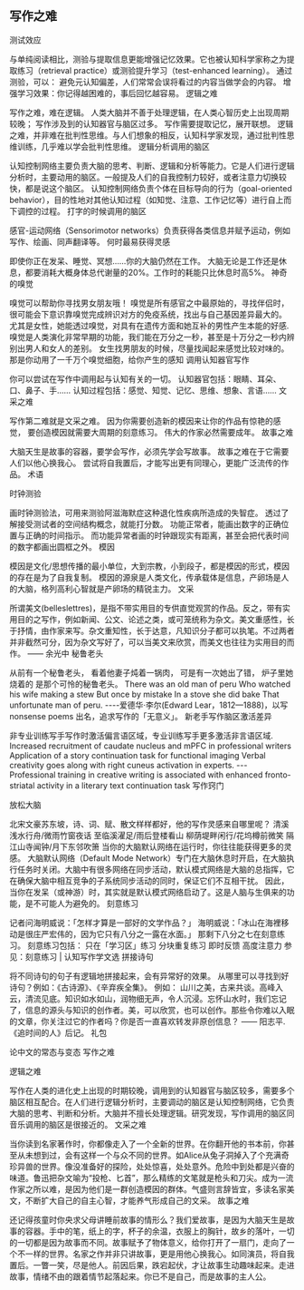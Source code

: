 ## 写作之难

测试效应

与单纯阅读相比，测验与提取信息更能增强记忆效果。它也被认知科学家称之为提取练习（retrieval practice）或测验提升学习（test-enhanced learning）。
通过测验，可以：
避免元认知偏差，人们常常会误将看过的内容当做学会的内容。
增强学习效果：你记得越困难的，事后回忆越容易。
逻辑之难

写作之难，难在逻辑。
人类大脑并不善于处理逻辑，在人类心智历史上出现周期较晚；
写作涉及到的认知器官与脑区过多。
写作需要提取记忆，展开联想。
逻辑之难，并非难在批判性思维。与人们想象的相反，认知科学家发现，通过批判性思维训练，几乎难以学会批判性思维。
逻辑分析调用的脑区

认知控制网络主要负责大脑的思考、判断、逻辑和分析等能力。它是人们进行逻辑分析时，主要动用的脑区。一般提及人们的自我控制力较好，或者注意力切换较快，都是说这个脑区。
认知控制网络负责个体在目标导向的行为（goal-oriented behavior），目的性地对其他认知过程（如知觉、注意、工作记忆等）进行自上而下调控的过程。
打字的时候调用的脑区

感官-运动网络（Sensorimotor networks）负责获得各类信息并赋予运动，例如写作、绘画、同声翻译等。
何时最易获得灵感

即使你正在发呆、睡觉、冥想……你的大脑仍然在工作。 大脑无论是工作还是休息，都要消耗大概身体总代谢量的20%。工作时的耗能只比休息时高5%。
神奇的嗅觉

嗅觉可以帮助你寻找男女朋友哦！
嗅觉是所有感官之中最原始的，寻找伴侣时，很可能会下意识靠嗅觉完成辨识对方的免疫系统，找出与自己基因差异最大的。
尤其是女性，她能透过嗅觉，对具有在遗传方面和她互补的男性产生本能的好感.
嗅觉是人类演化非常早期的功能，我们能在万分之一秒，甚至是十万分之一秒内辨别出男人和女人的差别。
女生找男朋友的时候，尽量找闻起来感觉比较对味的。那是你动用了一千万个嗅觉细胞，给你产生的感知
调用认知器官写作

你可以尝试在写作中调用起与认知有关的一切。
认知器官包括：眼睛、耳朵、口、鼻子、手……
认知过程包括：感觉、知觉、记忆、思维、想象、言语……
文采之难

写作第二难就是文采之难。
因为你需要创造新的模因来让你的作品有惊艳的感觉， 要创造模因就需要大周期的刻意练习。
伟大的作家必然需要成年。
故事之难

大脑天生是故事的容器，要学会写作，必须先学会写故事。
故事之难在于它需要人们以他心换我心。
尝试将自我置后，才能写出更有同理心，更能广泛流传的作品。
术语

时钟测验

画时钟测验法，可用来测验阿滋海默症这种退化性疾病所造成的失智症。
透过了解接受测试者的空间结构概念，就能打分数。
功能正常者，能画出数字的正确位置与正确的时间指示。
而功能异常者画的时钟跟现实有距离，甚至会把代表时间的数字都画出圆框之外。
模因

模因是文化/思想传播的最小单位，大到宗教，小到段子，都是模因的形式，模因的存在是为了自我复制。
模因的源泉是人类文化，传承载体是信息，产卵场是人的大脑，格列高利心智就是产卵场的精锐主力。
文采

所谓美文(belleslettres)，是指不带实用目的专供直觉观赏的作品。反之，带有实用目的之写作，例如新闻、公文、论述之类，或可笼统称为杂文。美文重感性，长于抒情，由作家来写。杂文重知性，长于达意，凡知识分子都可以执笔。不过两者并非截然可分，因为杂文写好了，可以当美文来欣赏，而美文也往往为实用目的而作。
—— 余光中
秘鲁老头

从前有一个秘鲁老头，
看着他妻子炖着一锅肉，
可是有一次她出了错，
炉子里她烧着的
是那个可怜的秘鲁老头。
There was an old man of peru
Who watched his wife making a stew
But once by mistake In a stove she did bake
That unfortunate man of peru.
----爱德华·李尔(Edward Lear，1812—1888)，以写nonsense poems 出名，追求写作的「无意义」。
新老手写作脑区激活差异

非专业训练写手写作时激活偏言语区域，专业训练写手更多激活非言语区域.
Increased recruitment of caudate nucleus and mPFC in professional writers
Application of a story continuation task for functional imaging
Verbal creativity goes along with right cuneus activation in experts.
--- Professional training in creative writing is associated with enhanced fronto-striatal activity in a literary text continuation task
写作窍门

放松大脑

北宋文豪苏东坡，诗、词、赋、散文样样都好，他的写作灵感来自哪里呢？
清溪浅水行舟/微雨竹窗夜话
至临溪濯足/雨后登楼看山
柳荫堤畔闲行/花坞樽前微笑
隔江山寺闻钟/月下东邻吹箫
当你的大脑默认网络在运行时，你往往能获得更多的灵感。
大脑默认网络（Default Mode Network）专门在大脑休息时开启，在大脑执行任务时关闭。大脑中有很多网络在同步活动，默认模式网络是大脑的总指挥，它在确保大脑中相互竞争的子系统同步活动的同时，保证它们不互相干扰。
因此，当你在发呆（或神游）时，其实就是默认模式网络启动了。这是人脑与生俱来的功能，是不可能人为避免的。
刻意练习

记者问海明威说：「怎样才算是一部好的文学作品？」
海明威说：「冰山在海裡移动是很庄严宏伟的，因为它只有八分之一露在水面。」
那剩下八分之七在刻意练习。
刻意练习包括：
只在「学习区」练习
分块重复练习
即时反馈
高度注意力
参见：刻意练习 | 认知写作学文选
拼接诗句

将不同诗句的句子有逻辑地拼接起来，会有异常好的效果。
从哪里可以寻找到好诗句？例如：《古诗源》、《辛弃疾全集》。
例如：
山川之美，古来共谈。高峰入云，清流见底。知识如水如山，润物细无声，令人沉浸。忘怀山水时，我们忘记了，信息的源头与知识的创作者。美，可以欣赏，也可以创作。那些令你难以入眠的文章，你关注过它的作者吗？你是否一直喜欢转发非原创信息？
—— 阳志平. 《追时间的人》后记。
礼包

论中文的常态与变态
写作之难

逻辑之难

写作在人类的进化史上出现的时期较晚，调用到的认知器官与脑区较多，需要多个脑区相互配合。在人们进行逻辑分析时，主要调动的脑区是认知控制网络，它负责大脑的思考、判断和分析。大脑并不擅长处理逻辑。研究发现，写作调用的脑区同音乐调用的脑区是很接近的。
文采之难

当你读到名家著作时，你都像走入了一个全新的世界。在你翻开他的书本前，你甚至从未想到过，会有这样一个与众不同的世界。如Alice从兔子洞掉入了个充满奇珍异兽的世界。像没准备好的探险，处处惊喜，处处意外。危险中到处都是兴奋的味道。鲁迅把杂文喻为“投枪、匕首”，那么精练的文笔就是枪头和刀尖。成为一流作家之所以难，是因为他们是一群创造模因的群体。气盛则言辞皆宜，多读名家美文，不断扩大自己的自主心智，才能养气形成自己的文采。
故事之难

还记得孩童时你央求父母讲睡前故事的情形么？我们爱故事，是因为大脑天生是故事的容器。手中的笔，纸上的字，杯子的余温，衣服上的胸针，故乡的落叶，一切的一切都是因为故事而不同。故事赋予了物体意义，给你打开了一扇门，走向了一个不一样的世界。名家之作并非只讲故事，更是用他心换我心。如同演员，将自我置后。一瞥一笑，尽是他人。前因后果，跌宕起伏，才让故事生动趣味起来。走进故事，情绪不由的跟着情节起落起来。你已不是自己，而是故事的主人公。